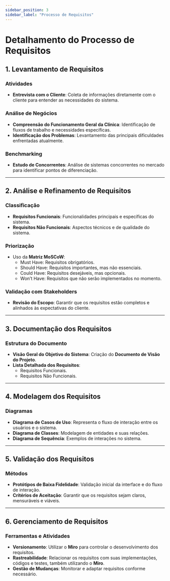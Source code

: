 ```yaml
---
sidebar_position: 3
sidebar_label: "Processo de Requisitos"
---
```


# Detalhamento do Processo de Requisitos 

## 1. Levantamento de Requisitos

### Atividades
- **Entrevista com o Cliente**: Coleta de informações diretamente com o cliente para entender as necessidades do sistema.

### Análise de Negócios
- **Compreensão do Funcionamento Geral da Clínica**: Identificação de fluxos de trabalho e necessidades específicas.
- **Identificação dos Problemas**: Levantamento das principais dificuldades enfrentadas atualmente.

### Benchmarking
- **Estudo de Concorrentes**: Análise de sistemas concorrentes no mercado para identificar pontos de diferenciação.

---

## 2. Análise e Refinamento de Requisitos

### Classificação
- **Requisitos Funcionais**: Funcionalidades principais e específicas do sistema.
- **Requisitos Não Funcionais**: Aspectos técnicos e de qualidade do sistema.

### Priorização
- Uso da **Matriz MoSCoW**:
  - Must Have: Requisitos obrigatórios.
  - Should Have: Requisitos importantes, mas não essenciais.
  - Could Have: Requisitos desejáveis, mas opcionais.
  - Won’t Have: Requisitos que não serão implementados no momento.

### Validação com Stakeholders
- **Revisão do Escopo**: Garantir que os requisitos estão completos e alinhados às expectativas do cliente.

---

## 3. Documentação dos Requisitos

### Estrutura do Documento
- **Visão Geral do Objetivo do Sistema**: Criação do **Documento de Visão do Projeto**.
- **Lista Detalhada dos Requisitos**:
  - Requisitos Funcionais.
  - Requisitos Não Funcionais.

---

## 4. Modelagem dos Requisitos

### Diagramas
- **Diagrama de Casos de Uso**: Representa o fluxo de interação entre os usuários e o sistema.
- **Diagrama de Classes**: Modelagem de entidades e suas relações.
- **Diagrama de Sequência**: Exemplos de interações no sistema.

---

## 5. Validação dos Requisitos

### Métodos
- **Protótipos de Baixa Fidelidade**: Validação inicial da interface e do fluxo de interação.
- **Critérios de Aceitação**: Garantir que os requisitos sejam claros, mensuráveis e viáveis.

---

## 6. Gerenciamento de Requisitos

### Ferramentas e Atividades
- **Versionamento**: Utilizar o **Miro** para controlar o desenvolvimento dos requisitos.
- **Rastreabilidade**: Relacionar os requisitos com suas implementações, códigos e testes, também utilizando o **Miro**.
- **Gestão de Mudanças**: Monitorar e adaptar requisitos conforme necessário.

